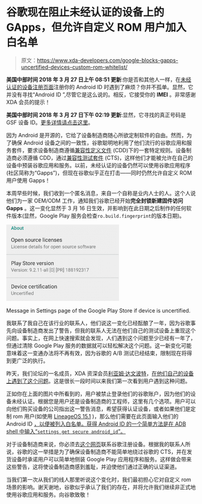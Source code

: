 # 谷歌现在阻止未经认证的设备上的 GApps，但允许自定义 ROM 用户加入白名单

> 原文：<https://www.xda-developers.com/google-blocks-gapps-uncertified-devices-custom-rom-whitelist/>

**美国中部时间 2018 年 3 月 27 日上午 08:51 更新**:你是否和其他人一样，在[未经认证的设备注册页面](https://www.google.com/android/uncertified/)注册你的 Android ID 时遇到了麻烦？你并不孤单。显然，它并没有寻找“Android ID ”,尽管它是这么说的。相反，它接受你的 **IMEI** 。非常感谢 XDA 会员的提示！

**美国中部时间 2018 年 3 月 27 日下午 02:19 更新**:显然，它寻找的真正号码是 GSF 设备 ID。[更多详情请点击这里](https://www.xda-developers.com/how-to-fix-device-not-certified-by-google-error/)。

因为 Android 是开源的，它给了设备制造商随心所欲定制软件的自由。然而，为了确保 Android 设备之间的一致性，谷歌聪明地利用了他们流行的谷歌应用和服务套件，要求设备制造商遵循[兼容性定义文件](https://source.android.com/compatibility/cdd) (CDD)下的一套特定规则。设备制造商必须遵循 CDD，通过[兼容性测试套件](https://source.android.com/compatibility/cts/) (CTS)，这样他们才能被允许在自己的设备中预装谷歌应用和服务。以前，未经认证的设备仍然可以使用谷歌应用程序(社区简称为“Gapps”)，但现在谷歌似乎正在打击——同时仍然允许自定义 ROM 用户使用 Gapps！

本周早些时候，我们收到一个匿名消息，来自一个自称是业内人士的人。这个人说他们为一家 OEM/ODM 工作，通知我们谷歌已经开始**完全封锁新建固件访问 Gapps** 。这一变化显然于 3 月 16 日生效，并影响到在此日期之后制作的任何软件版本(显然，Google Play 服务会检查`ro.build.fingerprint`的版本日期)。

 <picture>![GApps Play Store Uncertified](img/605daa0831f5286c379a47055821a04f.png)</picture> 

Message in Settings page of the Google Play Store if device is uncertified.

我联系了我自己在该行业的联系人，他们说这一变化已经酝酿了一年，因为谷歌事先向设备制造商发出了警告，但我的联系人无法在他们自己的测试设备上重现这个问题。事实上，在网上快速搜索就会发现，人们遇到这个问题至少已经有一年了，但通过清除 Google Play 服务的数据就可以轻松解决这个问题。这一新变化可能意味着这一变通办法将不再有效，因为谷歌的 A/B 测试已经结束，限制现在将得到更广泛的执行。

昨天，我们论坛的一名成员，XDA 资深会员[利亚姆·达文波特](https://forum.xda-developers.com/member.php?u=5823687)，[在他们自己的设备上遇到了这个问题](https://forum.xda-developers.com/showpost.php?p=76004552&postcount=1361)。这是很长一段时间以来我们第一次看到用户遇到这种问题。

正如你在上面的图片中所看到的，用户被禁止登录他们的谷歌账户，因为他们的设备未经认证。根据您是用户还是设备制造商的工程师，这里有几个选项。用户可以向他们购买设备的公司指出这一警告消息，希望获得认证设备，或者如果他们是定制 rom 用户(如使用 [LineageOS 15.1](https://www.xda-developers.com/lineageos-15-android-oreo-officially-announced/) )，那么他们需要在此页面输入他们的 Android ID [，以便被列入白名单。获得 Android ID 的一个简单方法是在 ADB shell 中输入“`settings get secure android_id`”。](https://www.google.com/android/uncertified/)

对于设备制造商来说，你必须去[这个网页](https://www.android.com/gms/contact/)联系谷歌注册设备。根据我的联系人所说，谷歌的这一举措是为了确保设备制造商不能简单地绕过谷歌的 CTS，并在发货设备时承诺用户可以简单地侧装 Google Play 应用程序和服务。这样做会带来这些警告，这将使设备制造商感到羞耻，并迫使他们通过正确的认证渠道。

当我们第一次从我们的线人那里听说这个变化时，我们最初担心它对自定义 rom 场景的影响。谢天谢地，谷歌似乎承认了我们的存在，并将允许我们继续非正式地使用谷歌应用和服务。向谷歌致敬！